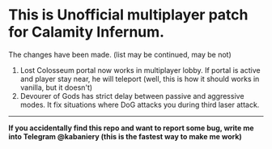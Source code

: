 # This is Unofficial multiplayer patch for Calamity Infernum.
The changes have been made. (list may be continued, may be not)
1. Lost Colosseum portal now works in multiplayer lobby. If portal is active and player stay near, he will teleport (well, this is how it should works in vanilla, but it doesn't)
2. Devourer of Gods has strict delay between passive and aggressive modes. It fix situations where DoG attacks you during third laser attack.
___________________
**If you accidentally find this repo and want to report some bug, write me into Telegram @kabaniery (this is the fastest way to make me work)**

